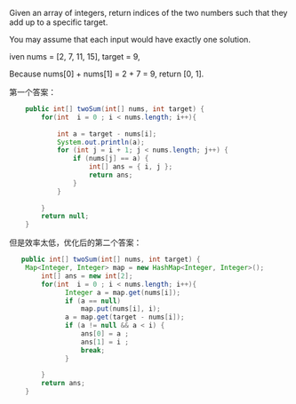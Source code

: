 Given an array of integers, return indices of the two numbers such that they add up to a specific target.

You may assume that each input would have exactly one solution.

iven nums = [2, 7, 11, 15], target = 9,

Because nums[0] + nums[1] = 2 + 7 = 9,
return [0, 1].


第一个答案：
```java
    public int[] twoSum(int[] nums, int target) {
        for(int  i = 0 ; i < nums.length; i++){
            
			int a = target - nums[i];
			System.out.println(a);
			for (int j = i + 1; j < nums.length; j++) {
				if (nums[j] == a) {
					int[] ans = { i, j };
					return ans;
				}
			}
            
        }
        return null;
    }
```	

但是效率太低，优化后的第二个答案：
```java
   public int[] twoSum(int[] nums, int target) {
	Map<Integer, Integer> map = new HashMap<Integer, Integer>();
		int[] ans = new int[2];
        for(int  i = 0 ; i < nums.length; i++){
        	  Integer a = map.get(nums[i]);
              if (a == null)
            	  map.put(nums[i], i);
              a = map.get(target - nums[i]);
              if (a != null && a < i) {
            	  ans[0] = a ;
            	  ans[1] = i ;
                  break;
              }
        	
        }
        return ans;
    }
```	
